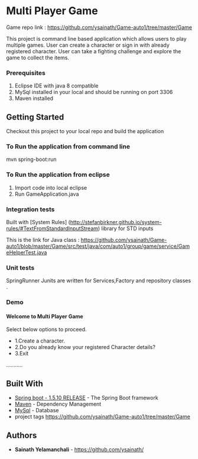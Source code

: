 # Multi Player Game

Game repo link : https://github.com/ysainath/Game-auto1/tree/master/Game

This project is command line based application which allows users to play multiple games.
User can create a character or sign in with already registered character.
User can take a fighting challenge and explore the game to collect the items.

### Prerequisites

1. Eclipse IDE with java 8 compatible
2. MySql installed in your local and should be running on port 3306
3. Maven installed

## Getting Started

Checkout this project to your local repo and build the application

### To Run the application from command line
 
mvn spring-boot:run

### To Run the application from eclipse

1. Import code into local eclipse
2. Run GameApplication.java 

### Integration tests

Built with [System Rules] (http://stefanbirkner.github.io/system-rules/#TextFromStandardInputStream) library for STD inputs

This is the link for Java class : https://github.com/ysainath/Game-auto1/blob/master/Game/src/test/java/com/auto1/group/game/service/GameHelperTest.java

### Unit tests

SpringRunner Junits are written for Services,Factory and repository classes .

### Demo 

   #### Welcome to Multi Player Game ###

  Select below options to proceed.
  
   * 1.Create a character.
   * 2.Do you already know your registered Character details?
   * 3.Exit

  ...........

## Built With

* [Spring boot - 1.5.10 RELEASE](https://docs.spring.io/spring-boot/docs/) - The Spring Boot framework
* [Maven](https://maven.apache.org/) - Dependency Management 
* [MySql](https://dev.mysql.com/doc/) - Database
* project tags https://github.com/ysainath/Game-auto1/tree/master/Game

## Authors

* **Sainath Yelamanchali** - https://github.com/ysainath/
